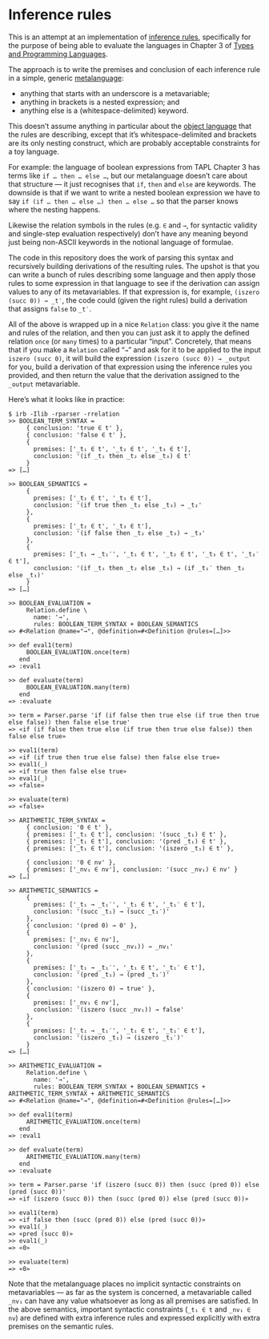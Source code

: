 # Inference rules

This is an attempt at an implementation of [inference
rules](https://en.wikipedia.org/wiki/Rule_of_inference), specifically for the
purpose of being able to evaluate the languages in Chapter 3 of [Types and
Programming Languages](https://www.cis.upenn.edu/~bcpierce/tapl/).

The approach is to write the premises and conclusion of each inference rule in
a simple, generic [metalanguage](https://en.wikipedia.org/wiki/Metalanguage):

* anything that starts with an underscore is a metavariable;
* anything in brackets is a nested expression; and
* anything else is a (whitespace-delimited) keyword.

This doesn’t assume anything in particular about the [object
language](https://en.wikipedia.org/wiki/Object_language) that the rules are
describing, except that it’s whitespace-delimited and brackets are its only
nesting construct, which are probably acceptable constraints for a toy
language.

For example: the language of boolean expressions from TAPL Chapter 3 has terms
like `if … then … else …`, but our metalanguage doesn’t care about that
structure — it just recognises that `if`, `then` and `else` are keywords. The
downside is that if we want to write a nested boolean expression we have to say
`if (if … then … else …) then … else …` so that the parser knows where the
nesting happens.

Likewise the relation symbols in the rules (e.g. `∈` and `→`, for syntactic
validity and single-step evaluation respectively) don’t have any meaning beyond
just being non-ASCII keywords in the notional language of formulae.

The code in this repository does the work of parsing this syntax and
recursively building derivations of the resulting rules. The upshot is that you
can write a bunch of rules describing some language and then apply those rules
to some expression in that language to see if the derivation can assign values
to any of its metavariables. If that expression is, for example, `(iszero (succ
0)) → _t′`, the code could (given the right rules) build a derivation that
assigns `false` to `_t′`.

All of the above is wrapped up in a nice `Relation` class: you give it the name
and rules of the relation, and then you can just ask it to apply the defined
relation `once` (or `many` times) to a particular “input”. Concretely, that
means that if you make a `Relation` called “`→`” and ask for it to be applied
to the input `iszero (succ 0)`, it will build the expression `(iszero (succ 0))
→ _output` for you, build a derivation of that expression using the inference
rules you provided, and then return the value that the derivation assigned to
the `_output` metavariable.

Here’s what it looks like in practice:

```irb
$ irb -Ilib -rparser -rrelation
>> BOOLEAN_TERM_SYNTAX =
     { conclusion: 'true ∈ t' },
     { conclusion: 'false ∈ t' },
     {
       premises: ['_t₁ ∈ t', '_t₂ ∈ t', '_t₃ ∈ t'],
       conclusion: '(if _t₁ then _t₂ else _t₃) ∈ t'
     }
=> […]

>> BOOLEAN_SEMANTICS =
     {
       premises: ['_t₂ ∈ t', '_t₃ ∈ t'],
       conclusion: '(if true then _t₂ else _t₃) → _t₂'
     },
     {
       premises: ['_t₂ ∈ t', '_t₃ ∈ t'],
       conclusion: '(if false then _t₂ else _t₃) → _t₃'
     },
     {
       premises: ['_t₁ → _t₁′', '_t₁ ∈ t', '_t₂ ∈ t', '_t₃ ∈ t', '_t₁′ ∈ t'],
       conclusion: '(if _t₁ then _t₂ else _t₃) → (if _t₁′ then _t₂ else _t₃)'
     }
=> […]

>> BOOLEAN_EVALUATION =
     Relation.define \
       name: '→',
       rules: BOOLEAN_TERM_SYNTAX + BOOLEAN_SEMANTICS
=> #<Relation @name="→", @definition=#<Definition @rules=[…]>>

>> def eval1(term)
     BOOLEAN_EVALUATION.once(term)
   end
=> :eval1

>> def evaluate(term)
     BOOLEAN_EVALUATION.many(term)
   end
=> :evaluate

>> term = Parser.parse 'if (if false then true else (if true then true else false)) then false else true'
=> «if (if false then true else (if true then true else false)) then false else true»

>> eval1(term)
=> «if (if true then true else false) then false else true»
>> eval1(_)
=> «if true then false else true»
>> eval1(_)
=> «false»

>> evaluate(term)
=> «false»

>> ARITHMETIC_TERM_SYNTAX =
     { conclusion: '0 ∈ t' },
     { premises: ['_t₁ ∈ t'], conclusion: '(succ _t₁) ∈ t' },
     { premises: ['_t₁ ∈ t'], conclusion: '(pred _t₁) ∈ t' },
     { premises: ['_t₁ ∈ t'], conclusion: '(iszero _t₁) ∈ t' },

     { conclusion: '0 ∈ nv' },
     { premises: ['_nv₁ ∈ nv'], conclusion: '(succ _nv₁) ∈ nv' }
=> […]

>> ARITHMETIC_SEMANTICS =
     {
       premises: ['_t₁ → _t₁′', '_t₁ ∈ t', '_t₁′ ∈ t'],
       conclusion: '(succ _t₁) → (succ _t₁′)'
     },
     { conclusion: '(pred 0) → 0' },
     {
       premises: ['_nv₁ ∈ nv'],
       conclusion: '(pred (succ _nv₁)) → _nv₁'
     },
     {
       premises: ['_t₁ → _t₁′', '_t₁ ∈ t', '_t₁′ ∈ t'],
       conclusion: '(pred _t₁) → (pred _t₁′)'
     },
     { conclusion: '(iszero 0) → true' },
     {
       premises: ['_nv₁ ∈ nv'],
       conclusion: '(iszero (succ _nv₁)) → false'
     },
     {
       premises: ['_t₁ → _t₁′', '_t₁ ∈ t', '_t₁′ ∈ t'],
       conclusion: '(iszero _t₁) → (iszero _t₁′)'
     }
=> […]

>> ARITHMETIC_EVALUATION =
     Relation.define \
       name: '→',
       rules: BOOLEAN_TERM_SYNTAX + BOOLEAN_SEMANTICS + ARITHMETIC_TERM_SYNTAX + ARITHMETIC_SEMANTICS
=> #<Relation @name="→", @definition=#<Definition @rules=[…]>>

>> def eval1(term)
     ARITHMETIC_EVALUATION.once(term)
   end
=> :eval1

>> def evaluate(term)
     ARITHMETIC_EVALUATION.many(term)
   end
=> :evaluate

>> term = Parser.parse 'if (iszero (succ 0)) then (succ (pred 0)) else (pred (succ 0))'
=> «if (iszero (succ 0)) then (succ (pred 0)) else (pred (succ 0))»

>> eval1(term)
=> «if false then (succ (pred 0)) else (pred (succ 0))»
>> eval1(_)
=> «pred (succ 0)»
>> eval1(_)
=> «0»

>> evaluate(term)
=> «0»
```

Note that the metalanguage places no implicit syntactic constraints on
metavariables — as far as the system is concerned, a metavariable called `_nv₁`
can have any value whatsoever as long as all premises are satisfied. In the
above semantics, important syntactic constraints (`_t₁ ∈ t` and `_nv₁ ∈ nv`)
are defined with extra inference rules and expressed explicitly with extra
premises on the semantic rules.
